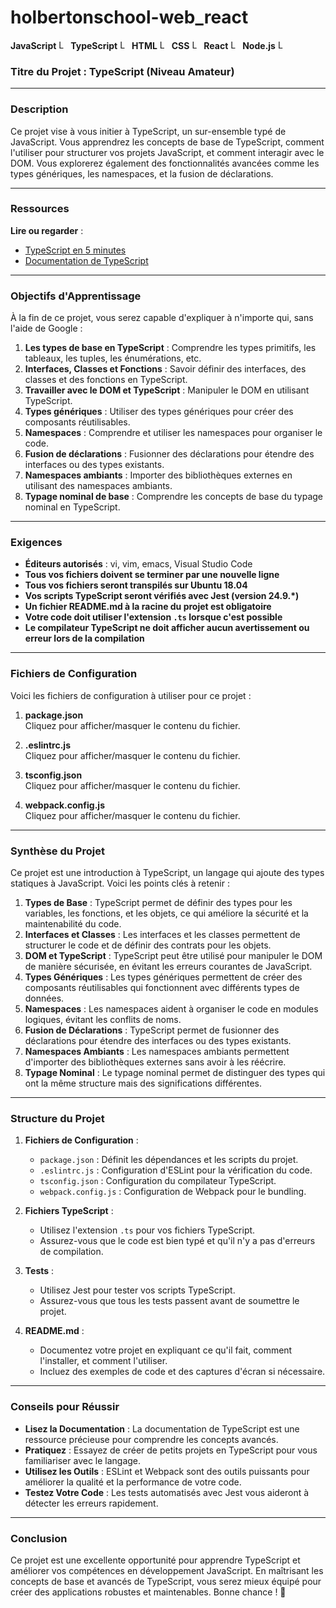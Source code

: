 # holbertonschool-web_react

**JavaScript** <img src="https://upload.wikimedia.org/wikipedia/commons/6/6c/JavaScript-logo.svg" alt="Logo JavaScript" width="15"/> 
**TypeScript** <img src="https://www.typescriptlang.org/images/logo.svg" alt="Logo TypeScript" width="15"/> 
**HTML** <img src="https://upload.wikimedia.org/wikipedia/commons/6/61/HTML5_logo_and_wordmark.svg" alt="Logo HTML" width="15"/> 
**CSS** <img src="https://upload.wikimedia.org/wikipedia/commons/3/3e/CSS3_logo_and_wordmark.svg" alt="Logo CSS" width="15"/> 
**React** <img src="https://upload.wikimedia.org/wikipedia/commons/a/a7/React-icon.svg" alt="Logo React" width="15"/> 
**Node.js** <img src="https://nodejs.org/static/images/logos/nodejs-new-logo.svg" alt="Logo Node.js" width="15"/> 

### **Titre du Projet : TypeScript (Niveau Amateur)**

---

### **Description**

Ce projet vise à vous initier à TypeScript, un sur-ensemble typé de JavaScript. Vous apprendrez les concepts de base de TypeScript, comment l'utiliser pour structurer vos projets JavaScript, et comment interagir avec le DOM. Vous explorerez également des fonctionnalités avancées comme les types génériques, les namespaces, et la fusion de déclarations.

---

### **Ressources**

**Lire ou regarder** :
- [TypeScript en 5 minutes](https://www.typescriptlang.org/docs/handbook/typescript-in-5-minutes.html)
- [Documentation de TypeScript](https://www.typescriptlang.org/docs/)

---

### **Objectifs d'Apprentissage**

À la fin de ce projet, vous serez capable d'expliquer à n'importe qui, sans l'aide de Google :

1. **Les types de base en TypeScript** : Comprendre les types primitifs, les tableaux, les tuples, les énumérations, etc.
2. **Interfaces, Classes et Fonctions** : Savoir définir des interfaces, des classes et des fonctions en TypeScript.
3. **Travailler avec le DOM et TypeScript** : Manipuler le DOM en utilisant TypeScript.
4. **Types génériques** : Utiliser des types génériques pour créer des composants réutilisables.
5. **Namespaces** : Comprendre et utiliser les namespaces pour organiser le code.
6. **Fusion de déclarations** : Fusionner des déclarations pour étendre des interfaces ou des types existants.
7. **Namespaces ambiants** : Importer des bibliothèques externes en utilisant des namespaces ambiants.
8. **Typage nominal de base** : Comprendre les concepts de base du typage nominal en TypeScript.

---

### **Exigences**

- **Éditeurs autorisés** : vi, vim, emacs, Visual Studio Code
- **Tous vos fichiers doivent se terminer par une nouvelle ligne**
- **Tous vos fichiers seront transpilés sur Ubuntu 18.04**
- **Vos scripts TypeScript seront vérifiés avec Jest (version 24.9.*)**
- **Un fichier README.md à la racine du projet est obligatoire**
- **Votre code doit utiliser l'extension `.ts` lorsque c'est possible**
- **Le compilateur TypeScript ne doit afficher aucun avertissement ou erreur lors de la compilation**

---

### **Fichiers de Configuration**

Voici les fichiers de configuration à utiliser pour ce projet :

1. **package.json**  
   Cliquez pour afficher/masquer le contenu du fichier.

2. **.eslintrc.js**  
   Cliquez pour afficher/masquer le contenu du fichier.

3. **tsconfig.json**  
   Cliquez pour afficher/masquer le contenu du fichier.

4. **webpack.config.js**  
   Cliquez pour afficher/masquer le contenu du fichier.

---

### **Synthèse du Projet**

Ce projet est une introduction à TypeScript, un langage qui ajoute des types statiques à JavaScript. Voici les points clés à retenir :

1. **Types de Base** : TypeScript permet de définir des types pour les variables, les fonctions, et les objets, ce qui améliore la sécurité et la maintenabilité du code.
2. **Interfaces et Classes** : Les interfaces et les classes permettent de structurer le code et de définir des contrats pour les objets.
3. **DOM et TypeScript** : TypeScript peut être utilisé pour manipuler le DOM de manière sécurisée, en évitant les erreurs courantes de JavaScript.
4. **Types Génériques** : Les types génériques permettent de créer des composants réutilisables qui fonctionnent avec différents types de données.
5. **Namespaces** : Les namespaces aident à organiser le code en modules logiques, évitant les conflits de noms.
6. **Fusion de Déclarations** : TypeScript permet de fusionner des déclarations pour étendre des interfaces ou des types existants.
7. **Namespaces Ambiants** : Les namespaces ambiants permettent d'importer des bibliothèques externes sans avoir à les réécrire.
8. **Typage Nominal** : Le typage nominal permet de distinguer des types qui ont la même structure mais des significations différentes.

---

### **Structure du Projet**

1. **Fichiers de Configuration** :
   - `package.json` : Définit les dépendances et les scripts du projet.
   - `.eslintrc.js` : Configuration d'ESLint pour la vérification du code.
   - `tsconfig.json` : Configuration du compilateur TypeScript.
   - `webpack.config.js` : Configuration de Webpack pour le bundling.

2. **Fichiers TypeScript** :
   - Utilisez l'extension `.ts` pour vos fichiers TypeScript.
   - Assurez-vous que le code est bien typé et qu'il n'y a pas d'erreurs de compilation.

3. **Tests** :
   - Utilisez Jest pour tester vos scripts TypeScript.
   - Assurez-vous que tous les tests passent avant de soumettre le projet.

4. **README.md** :
   - Documentez votre projet en expliquant ce qu'il fait, comment l'installer, et comment l'utiliser.
   - Incluez des exemples de code et des captures d'écran si nécessaire.

---

### **Conseils pour Réussir**

- **Lisez la Documentation** : La documentation de TypeScript est une ressource précieuse pour comprendre les concepts avancés.
- **Pratiquez** : Essayez de créer de petits projets en TypeScript pour vous familiariser avec le langage.
- **Utilisez les Outils** : ESLint et Webpack sont des outils puissants pour améliorer la qualité et la performance de votre code.
- **Testez Votre Code** : Les tests automatisés avec Jest vous aideront à détecter les erreurs rapidement.

---

### **Conclusion**

Ce projet est une excellente opportunité pour apprendre TypeScript et améliorer vos compétences en développement JavaScript. En maîtrisant les concepts de base et avancés de TypeScript, vous serez mieux équipé pour créer des applications robustes et maintenables. Bonne chance ! 🚀